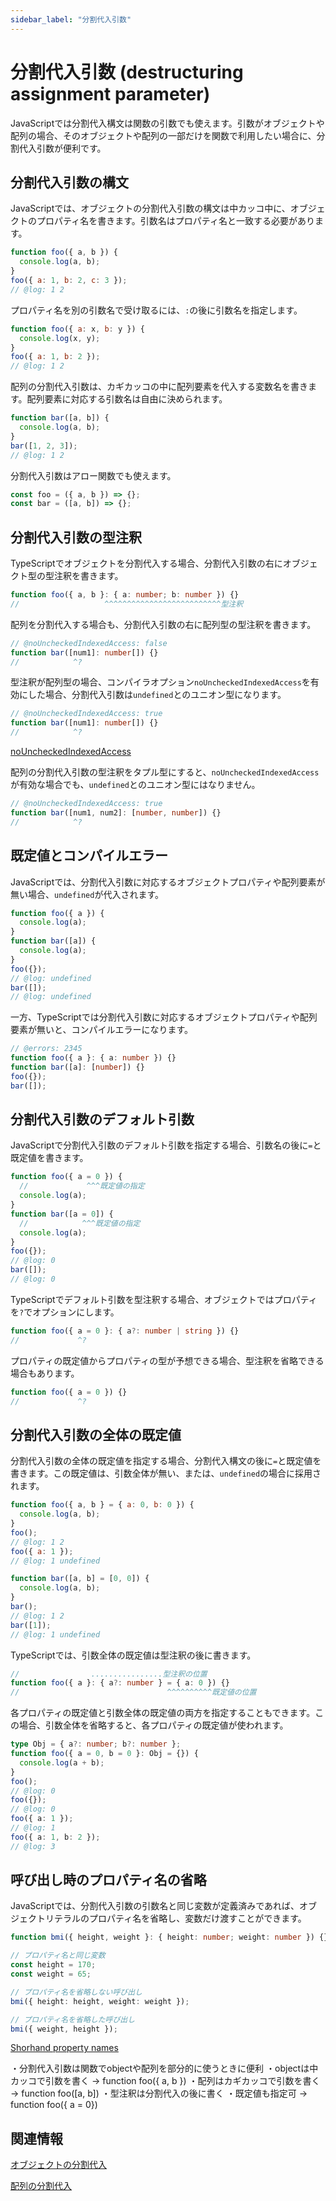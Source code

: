 ```yaml
---
sidebar_label: "分割代入引数"
---
```


# 分割代入引数 (destructuring assignment parameter)

JavaScriptでは分割代入構文は関数の引数でも使えます。引数がオブジェクトや配列の場合、そのオブジェクトや配列の一部だけを関数で利用したい場合に、分割代入引数が便利です。

## 分割代入引数の構文

JavaScriptでは、オブジェクトの分割代入引数の構文は中カッコ中に、オブジェクトのプロパティ名を書きます。引数名はプロパティ名と一致する必要があります。

```js twoslash
function foo({ a, b }) {
  console.log(a, b);
}
foo({ a: 1, b: 2, c: 3 });
// @log: 1 2
```

プロパティ名を別の引数名で受け取るには、`:`の後に引数名を指定します。

```js twoslash
function foo({ a: x, b: y }) {
  console.log(x, y);
}
foo({ a: 1, b: 2 });
// @log: 1 2
```

配列の分割代入引数は、カギカッコの中に配列要素を代入する変数名を書きます。配列要素に対応する引数名は自由に決められます。

```js twoslash
function bar([a, b]) {
  console.log(a, b);
}
bar([1, 2, 3]);
// @log: 1 2
```

分割代入引数はアロー関数でも使えます。

```js twoslash
const foo = ({ a, b }) => {};
const bar = ([a, b]) => {};
```

## 分割代入引数の型注釈

TypeScriptでオブジェクトを分割代入する場合、分割代入引数の右にオブジェクト型の型注釈を書きます。

```ts twoslash
function foo({ a, b }: { a: number; b: number }) {}
//                   ^^^^^^^^^^^^^^^^^^^^^^^^^^型注釈
```

配列を分割代入する場合も、分割代入引数の右に配列型の型注釈を書きます。

```ts twoslash
// @noUncheckedIndexedAccess: false
function bar([num1]: number[]) {}
//            ^?
```

型注釈が配列型の場合、コンパイラオプション`noUncheckedIndexedAccess`を有効にした場合、分割代入引数は`undefined`とのユニオン型になります。

```ts twoslash
// @noUncheckedIndexedAccess: true
function bar([num1]: number[]) {}
//            ^?
```

[noUncheckedIndexedAccess](../tsconfig/nouncheckedindexedaccess.md)

配列の分割代入引数の型注釈をタプル型にすると、`noUncheckedIndexedAccess`が有効な場合でも、`undefined`とのユニオン型にはなりません。

```ts twoslash
// @noUncheckedIndexedAccess: true
function bar([num1, num2]: [number, number]) {}
//            ^?
```

## 既定値とコンパイルエラー

JavaScriptでは、分割代入引数に対応するオブジェクトプロパティや配列要素が無い場合、`undefined`が代入されます。

```js twoslash
function foo({ a }) {
  console.log(a);
}
function bar([a]) {
  console.log(a);
}
foo({});
// @log: undefined
bar([]);
// @log: undefined
```

一方、TypeScriptでは分割代入引数に対応するオブジェクトプロパティや配列要素が無いと、コンパイルエラーになります。

```ts twoslash
// @errors: 2345
function foo({ a }: { a: number }) {}
function bar([a]: [number]) {}
foo({});
bar([]);
```

## 分割代入引数のデフォルト引数

JavaScriptで分割代入引数のデフォルト引数を指定する場合、引数名の後に`=`と既定値を書きます。

```js twoslash
function foo({ a = 0 }) {
  //             ^^^既定値の指定
  console.log(a);
}
function bar([a = 0]) {
  //            ^^^既定値の指定
  console.log(a);
}
foo({});
// @log: 0
bar([]);
// @log: 0
```

TypeScriptでデフォルト引数を型注釈する場合、オブジェクトではプロパティを`?`でオプションにします。

```ts twoslash
function foo({ a = 0 }: { a?: number | string }) {}
//             ^?
```

プロパティの既定値からプロパティの型が予想できる場合、型注釈を省略できる場合もあります。

```ts twoslash
function foo({ a = 0 }) {}
//             ^?
```

## 分割代入引数の全体の既定値

分割代入引数の全体の既定値を指定する場合、分割代入構文の後に`=`と既定値を書きます。この既定値は、引数全体が無い、または、`undefined`の場合に採用されます。

```js twoslash
function foo({ a, b } = { a: 0, b: 0 }) {
  console.log(a, b);
}
foo();
// @log: 1 2
foo({ a: 1 });
// @log: 1 undefined

function bar([a, b] = [0, 0]) {
  console.log(a, b);
}
bar();
// @log: 1 2
bar([1]);
// @log: 1 undefined
```

TypeScriptでは、引数全体の既定値は型注釈の後に書きます。

```ts twoslash
//                ................型注釈の位置
function foo({ a }: { a?: number } = { a: 0 }) {}
//                                 ^^^^^^^^^^既定値の位置
```

各プロパティの既定値と引数全体の既定値の両方を指定することもできます。この場合、引数全体を省略すると、各プロパティの既定値が使われます。

```ts twoslash
type Obj = { a?: number; b?: number };
function foo({ a = 0, b = 0 }: Obj = {}) {
  console.log(a + b);
}
foo();
// @log: 0
foo({});
// @log: 0
foo({ a: 1 });
// @log: 1
foo({ a: 1, b: 2 });
// @log: 3
```

## 呼び出し時のプロパティ名の省略

JavaScriptでは、分割代入引数の引数名と同じ変数が定義済みであれば、オブジェクトリテラルのプロパティ名を省略し、変数だけ渡すことができます。

```ts twoslash
function bmi({ height, weight }: { height: number; weight: number }) {}

// プロパティ名と同じ変数
const height = 170;
const weight = 65;

// プロパティ名を省略しない呼び出し
bmi({ height: height, weight: weight });

// プロパティ名を省略した呼び出し
bmi({ weight, height });
```

[Shorhand property names](../values-types-variables/object/shorthand-property-names.md)

<TweetILearned>

・分割代入引数は関数でobjectや配列を部分的に使うときに便利
・objectは中カッコで引数を書く
→ function foo({ a, b })
・配列はカギカッコで引数を書く
→ function foo([a, b])
・型注釈は分割代入の後に書く
・既定値も指定可
→ function foo({ a = 0})

</TweetILearned>

## 関連情報

[オブジェクトの分割代入](../values-types-variables/object/destructuring-assignment-from-objects.md)

[配列の分割代入](../values-types-variables/array/destructuring-assignment-from-array.md)
